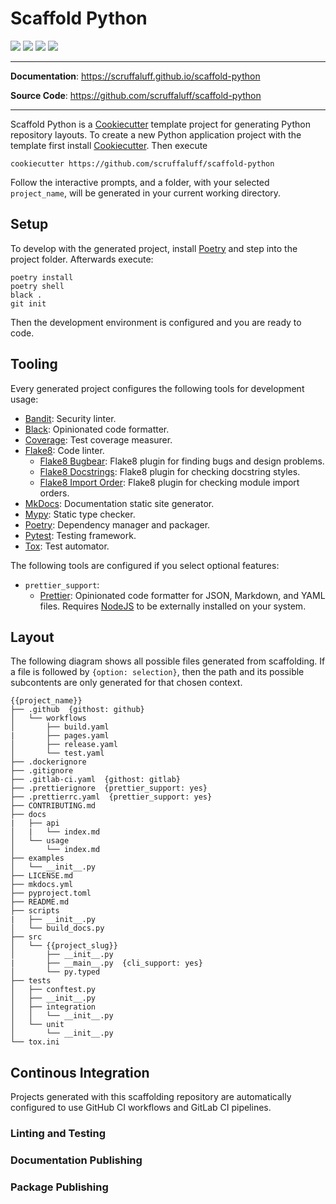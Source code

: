 # Scaffold Python

![](https://github.com/scruffaluff/scaffold-python/workflows/build/badge.svg)
![](https://img.shields.io/badge/code%20style-black-000000.svg)
![](https://img.shields.io/github/repo-size/scruffaluff/scaffold-python)
![](https://img.shields.io/github/license/scruffaluff/scaffold-python)

---

**Documentation**: https://scruffaluff.github.io/scaffold-python

**Source Code**: https://github.com/scruffaluff/scaffold-python

---

Scaffold Python is a
[Cookiecutter](https://github.com/cookiecutter/cookiecutter) template project
for generating Python repository layouts. To create a new Python application
project with the template first install
[Cookiecutter](https://github.com/cookiecutter/cookiecutter). Then execute

```console
cookiecutter https://github.com/scruffaluff/scaffold-python
```

Follow the interactive prompts, and a folder, with your selected `project_name`,
will be generated in your current working directory.

## Setup

To develop with the generated project, install
[Poetry](https://python-poetry.org/) and step into the project folder.
Afterwards execute:

```console
poetry install
poetry shell
black .
git init
```

Then the development environment is configured and you are ready to code.

## Tooling

Every generated project configures the following tools for development usage:

- [Bandit](https://github.com/PyCQA/bandit): Security linter.
- [Black](https://github.com/psf/black): Opinionated code formatter.
- [Coverage](https://coverage.readthedocs.io/en/coverage-5.0.3/): Test coverage
  measurer.
- [Flake8](https://flake8.pycqa.org/en/latest/): Code linter.
  - [Flake8 Bugbear](https://github.com/PyCQA/flake8-bugbear): Flake8 plugin for
    finding bugs and design problems.
  - [Flake8 Docstrings](https://gitlab.com/pycqa/flake8-docstrings): Flake8
    plugin for checking docstring styles.
  - [Flake8 Import Order](https://github.com/PyCQA/flake8-import-order): Flake8
    plugin for checking module import orders.
- [MkDocs](https://www.mkdocs.org/): Documentation static site generator.
- [Mypy](http://mypy-lang.org/): Static type checker.
- [Poetry](https://python-poetry.org/): Dependency manager and packager.
- [Pytest](https://docs.pytest.org/en/latest/): Testing framework.
- [Tox](https://tox.readthedocs.io/en/latest/): Test automator.

The following tools are configured if you select optional features:

- `prettier_support`:
  - [Prettier](https://prettier.io/): Opinionated code formatter for JSON,
    Markdown, and YAML files. Requires [NodeJS](https://nodejs.org/en/) to be
    externally installed on your system.

## Layout

The following diagram shows all possible files generated from scaffolding. If a
file is followed by `{option: selection}`, then the path and its possible
subcontents are only generated for that chosen context.

```
{{project_name}}
├── .github  {githost: github}
│   └── workflows
│       ├── build.yaml
|       ├── pages.yaml
│       ├── release.yaml
│       └── test.yaml
├── .dockerignore
├── .gitignore
├── .gitlab-ci.yaml  {githost: gitlab}
├── .prettierignore  {prettier_support: yes}
├── .prettierrc.yaml  {prettier_support: yes}
├── CONTRIBUTING.md
├── docs
|   ├── api
│   |   └── index.md
│   └── usage
│       └── index.md
├── examples
│   └── __init__.py
├── LICENSE.md
├── mkdocs.yml
├── pyproject.toml
├── README.md
├── scripts
|   ├── __init__.py
│   └── build_docs.py
├── src
│   └── {{project_slug}}
│       ├── __init__.py
|       ├── __main__.py  {cli_support: yes}
│       └── py.typed
├── tests
│   ├── conftest.py
│   ├── __init__.py
│   ├── integration
│   │   └── __init__.py
│   └── unit
│       └── __init__.py
└── tox.ini
```

## Continous Integration

Projects generated with this scaffolding repository are automatically configured
to use GitHub CI workflows and GitLab CI pipelines.

### Linting and Testing

### Documentation Publishing

### Package Publishing

